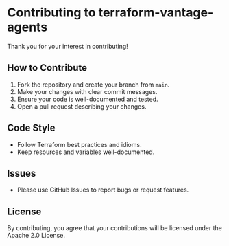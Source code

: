 # Contributing to terraform-vantage-agents

Thank you for your interest in contributing!

## How to Contribute

1. Fork the repository and create your branch from `main`.
2. Make your changes with clear commit messages.
3. Ensure your code is well-documented and tested.
4. Open a pull request describing your changes.

## Code Style
- Follow Terraform best practices and idioms.
- Keep resources and variables well-documented.

## Issues
- Please use GitHub Issues to report bugs or request features.

## License
By contributing, you agree that your contributions will be licensed under the Apache 2.0 License.
